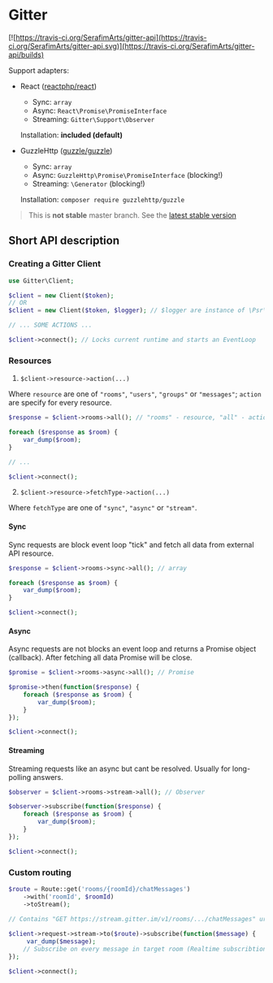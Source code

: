 # Gitter 

[![https://travis-ci.org/SerafimArts/gitter-api](https://travis-ci.org/SerafimArts/gitter-api.svg)](https://travis-ci.org/SerafimArts/gitter-api/builds)

Support adapters:
- React ([reactphp/react](https://github.com/reactphp/react))
    - Sync: `array`
    - Async: `React\Promise\PromiseInterface`
    - Streaming: `Gitter\Support\Observer`
    
    Installation: **included (default)**
    
- GuzzleHttp ([guzzle/guzzle](https://github.com/guzzle/guzzle)) 
    - Sync: `array`
    - Async: `GuzzleHttp\Promise\PromiseInterface` (blocking!)
    - Streaming: `\Generator` (blocking!)
    
    Installation: `composer require guzzlehttp/guzzle`


> This is **not stable** master branch.
> See the [latest stable version](https://github.com/SerafimArts/gitter-api/tree/967ef646afa3181fbb10ec6669538c4911866731)


## Short API description 

### Creating a Gitter Client

```php
use Gitter\Client;

$client = new Client($token); 
// OR
$client = new Client($token, $logger); // $logger are instance of \Psr\Log\LoggerInterface

// ... SOME ACTIONS ...

$client->connect(); // Locks current runtime and starts an EventLoop
```

### Resources

1) `$client->resource->action(...)`

Where `resource` are one of `"rooms"`, `"users"`, `"groups"` or `"messages"`; `action` are specify for every resource.

```php
$response = $client->rooms->all(); // "rooms" - resource, "all" - action

foreach ($response as $room) {
    var_dump($room);
}

// ...

$client->connect();
```

2) `$client->resource->fetchType->action(...)`

Where `fetchType` are one of `"sync"`, `"async"` or `"stream"`.

#### Sync 

Sync requests are block event loop "tick" 
    and fetch all data from external API resource. 

```php
$response = $client->rooms->sync->all(); // array

foreach ($response as $room) {
    var_dump($room);
}

$client->connect();
```

#### Async 

Async requests are not blocks an event loop and returns a Promise object (callback).
After fetching all data Promise will be close.

```php
$promise = $client->rooms->async->all(); // Promise

$promise->then(function($response) { 
    foreach ($response as $room) {
        var_dump($room);
    }
});

$client->connect();
```

#### Streaming 

Streaming requests like an async but cant be resolved. Usually for long-polling answers. 

```php
$observer = $client->rooms->stream->all(); // Observer

$observer->subscribe(function($response) {
    foreach ($response as $room) {
        var_dump($room);
    }
});

$client->connect();
```

### Custom routing

```php
$route = Route::get('rooms/{roomId}/chatMessages')
    ->with('roomId', $roomId)
    ->toStream();
    
// Contains "GET https://stream.gitter.im/v1/rooms/.../chatMessages" url

$client->request->stream->to($route)->subscribe(function($message) {
     var_dump($message);
    // Subscribe on every message in target room (Realtime subscribtion)
});

$client->connect();
```